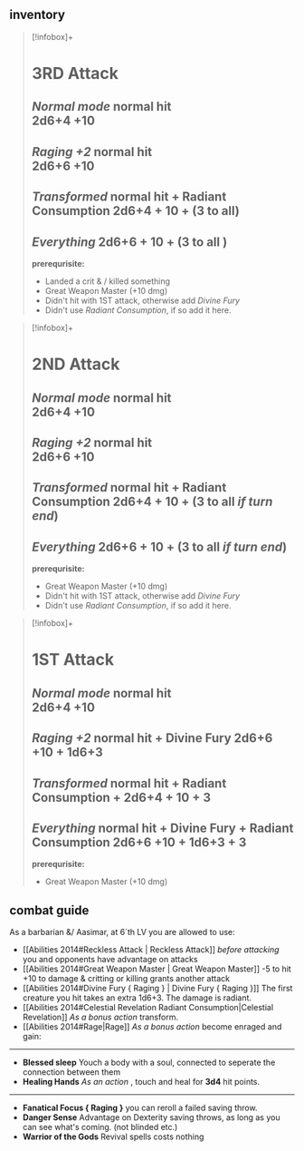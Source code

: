 ## inventory


>[!infobox]+
># 3RD Attack
> *Normal mode*
> normal hit  
> 2d6+4  +10      
> ---
> *Raging +2* 
> normal hit  
>  2d6+6 +10  
> ---
> *Transformed*
>  normal hit  + Radiant Consumption
> 2d6+4  + 10 + (3 to all)
> ---
> *Everything*
> 2d6+6  + 10 + (3 to all )
> ---
> **prerequrisite:**
> - Landed a crit & / killed something
> - Great Weapon Master (+10 dmg)
> - Didn't hit with 1ST attack, otherwise add *Divine Fury*
> - Didn't use *Radiant Consumption*, if so add it here.



>[!infobox]+
> # 2ND Attack
> *Normal mode*
> normal hit  
> 2d6+4  +10      
> ---
> *Raging +2* 
> normal hit  
>  2d6+6 +10  
> ---
> *Transformed*
>  normal hit  + Radiant Consumption
> 2d6+4  + 10 + (3 to all  *if turn end*)
> ---
> *Everything*
> 2d6+6  + 10 + (3 to all  *if turn end*)
> ---
> **prerequrisite:** 
> - Great Weapon Master (+10 dmg)
> - Didn't hit with 1ST attack, otherwise add *Divine Fury*
> - Didn't use *Radiant Consumption*, if so add it here.



>[!infobox]+
># 1ST Attack
> *Normal mode*
> normal hit  
> 2d6+4  +10      
> ---
> *Raging +2* 
> normal hit  + Divine Fury
>  2d6+6 +10  + 1d6+3    
> ---
> *Transformed*
>  normal hit  + Radiant Consumption +
> 2d6+4  + 10  +  3  
> ---
> *Everything*
> normal hit  + Divine Fury + Radiant Consumption
>  2d6+6 +10  + 1d6+3    +  3
> ---
> **prerequrisite:**
> - Great Weapon Master (+10 dmg)



## combat guide
As a barbarian &/ Aasimar, at 6´th LV you are allowed to use:
- [[Abilities 2014#Reckless Attack | Reckless Attack]] *before attacking* you and opponents have advantage on attacks
- [[Abilities 2014#Great Weapon Master | Great Weapon Master]] -5 to hit +10 to damage & critting or killing grants another attack
-  [[Abilities 2014#Divine Fury { Raging } | Divine Fury { Raging }]] The first creature you hit  takes an extra 1d6+3. The  damage is radiant.
- [[Abilities 2014#Celestial Revelation Radiant Consumption|Celestial Revelation]] *As a bonus action* transform.
-  [[Abilities 2014#Rage|Rage]] *As a bonus action* become enraged and gain:
---
- **Blessed sleep**  Youch a body with a soul, connected to seperate the connection between them
- **Healing Hands** *As an action* ,  touch and heal  for **3d4** hit points.
---
- **Fanatical Focus { Raging }** you can reroll a failed saving throw.
- **Danger Sense** Advantage on Dexterity saving throws, as long as you can see what's coming. (not blinded etc.) 
- **Warrior of the Gods** Revival spells costs nothing

<br><br><br><br><br><br><br><br><br><br><br><br><br><br>



